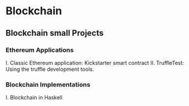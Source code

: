 # Blockchain 
## Blockchain small Projects 

### Ethereum Applications 

I. Classic Ethereum application: Kickstarter smart contract
II. TruffleTest: Using the truffle development tools. 

### Blockchain Implementations

I. Blockchain in Haskell
